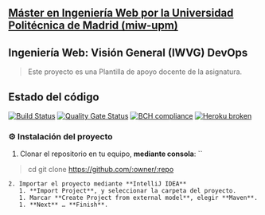 ## [Máster en Ingeniería Web por la Universidad Politécnica de Madrid (miw-upm)](http://miw.etsisi.upm.es)
## Ingeniería Web: Visión General (IWVG) DevOps
> Este proyecto es una Plantilla de apoyo docente de la asignatura.


 ## Estado del código
[![Build Status](https://travis-ci.org/nataliacasanova/imvg-devops-casanova-natalia.svg?branch=develop)](https://travis-ci.org/nataliacasanova/imvg-devops-casanova-natalia)
[![Quality Gate Status](https://sonarcloud.io/api/project_badges/measure?project=es.upm.miw%3Aimvg-devops-casanova-natalia&metric=alert_status)](https://sonarcloud.io/dashboard?id=es.upm.miw%3Aimvg-devops-casanova-natalia)
[![BCH compliance](https://bettercodehub.com/edge/badge/nataliacasanova/imvg-devops-casanova-natalia?branch=master)](https://bettercodehub.com/)
[![Heroku broken](https://iwvg-devops.herokuapp.com/system/version-badge)](https://iwvg-devops.herokuapp.com/swagger-ui.html)
### :gear: Instalación del proyecto
1. Clonar el repositorio en tu equipo, **mediante consola**:
``
> cd <folder path>
> git clone https://github.com/:owner/:repo
```
2. Importar el proyecto mediante **IntelliJ IDEA**
   1. **Import Project**, y seleccionar la carpeta del proyecto.
   1. Marcar **Create Project from external model**, elegir **Maven**.
   1. **Next** … **Finish**.
